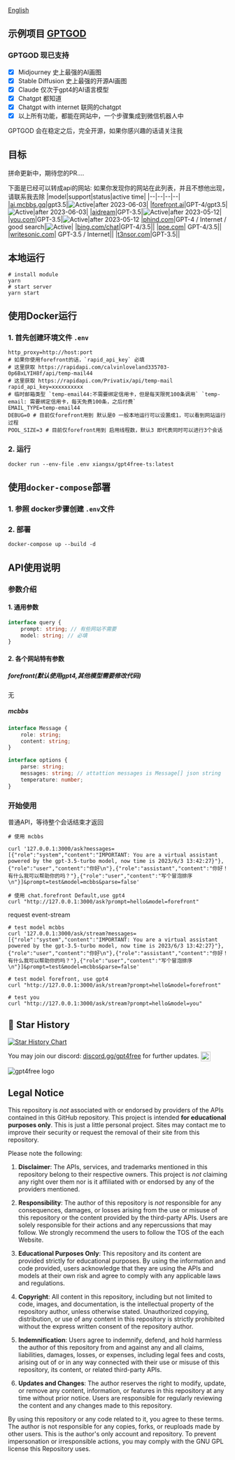 [English](README.md)

## 示例项目 [GPTGOD](http://gptgod.site)

### GPTGOD 现已支持

- [x] Midjourney 史上最强的AI画图
- [x] Stable Diffusion 史上最强的开源AI画图
- [x] Claude 仅次于gpt4的AI语言模型
- [x] Chatgpt 都知道
- [x] Chatgpt with internet 联网的chatgpt
- [x] 以上所有功能，都能在网站中，一个步骤集成到微信机器人中

GPTGOD 会在稳定之后，完全开源，如果你感兴趣的话请关注我

## 目标

拼命更新中，期待您的PR....

下面是已经可以转成api的网站:
如果你发现你的网站在此列表，并且不想他出现，请联系我去除
|model|support|status|active time|
|--|--|--|--|
|[ai.mcbbs.gq](https://ai.mcbbs.gq)|gpt3.5|![Active](https://img.shields.io/badge/Active-brightgreen)|after 2023-06-03|
|[forefront.ai](https://chat.forefront.ai)|GPT-4/gpt3.5|![Active](https://img.shields.io/badge/Active-brightgreen)|after
2023-06-03|
|[aidream](http://aidream.cloud)|GPT-3.5|![Active](https://img.shields.io/badge/Active-brightgreen)|after 2023-05-12|
|[you.com](you.com)|GPT-3.5|![Active](https://img.shields.io/badge/Active-brightgreen)|after 2023-05-12
|[phind.com](https://www.phind.com/)|GPT-4 / Internet / good search|![Active](https://img.shields.io/badge/Active-grey)|
|[bing.com/chat](bing.com/chat)|GPT-4/3.5||
|[poe.com](poe.com)| GPT-4/3.5||
|[writesonic.com](writesonic.com)| GPT-3.5 / Internet||
|[t3nsor.com](t3nsor.com)|GPT-3.5||

## 本地运行

```shell
# install module
yarn
# start server
yarn start
```

## 使用Docker运行

### 1. 首先创建环境文件 `.env`

```env
http_proxy=http://host:port
# 如果你使用forefront的话，`rapid_api_key` 必填
# 这里获取 https://rapidapi.com/calvinloveland335703-0p6BxLYIH8f/api/temp-mail44
# 这里获取 https://rapidapi.com/Privatix/api/temp-mail
rapid_api_key=xxxxxxxxxx
# 临时邮箱类型 `temp-email44:不需要绑定信用卡，但是每天限死100条调用` `temp-email: 需要绑定信用卡，每天免费100条，之后付费` 
EMAIL_TYPE=temp-email44
DEBUG=0 # 目前仅forefront用到 默认是0 一般本地运行可以设置成1，可以看到网站运行过程
POOL_SIZE=3 # 目前仅forefront用到 启用线程数，默认3 即代表同时可以进行3个会话
```

### 2. 运行

```
docker run --env-file .env xiangsx/gpt4free-ts:latest
```

## 使用`docker-compose`部署

### 1. 参照 docker步骤创建 `.env`文件

### 2. 部署

```
docker-compose up --build -d
```

## API使用说明

### 参数介绍

#### 1. 通用参数

```typescript
interface query {
    prompt: string; // 有些网站不需要    
    model: string; // 必填
}
```

#### 2. 各个网站特有参数

##### forefront(默认使用gpt4,其他模型需要修改代码)

无

##### mcbbs

```typescript
interface Message {
    role: string;
    content: string;
}

interface options {
    parse: string;
    messages: string; // attattion messages is Message[] json string
    temperature: number;
}

```

### 开始使用

普通API，等待整个会话结束才返回

```shell
# 使用 mcbbs

curl '127.0.0.1:3000/ask?messages=[{"role":"system","content":"IMPORTANT: You are a virtual assistant powered by the gpt-3.5-turbo model, now time is 2023/6/3 13:42:27}"},{"role":"user","content":"你好\n"},{"role":"assistant","content":"你好！有什么我可以帮助你的吗？"},{"role":"user","content":"写个冒泡排序\n"}]&prompt=test&model=mcbbs&parse=false'

# 使用 chat.forefront Default,use gpt4
curl "http://127.0.0.1:3000/ask?prompt=hello&model=forefront"
```

request event-stream

```shell
# test model mcbbs
curl '127.0.0.1:3000/ask/stream?messages=[{"role":"system","content":"IMPORTANT: You are a virtual assistant powered by the gpt-3.5-turbo model, now time is 2023/6/3 13:42:27}"},{"role":"user","content":"你好\n"},{"role":"assistant","content":"你好！有什么我可以帮助你的吗？"},{"role":"user","content":"写个冒泡排序\n"}]&prompt=test&model=mcbbs&parse=false'

# test model forefront, use gpt4
curl "http://127.0.0.1:3000/ask/stream?prompt=hello&model=forefront"

# test you
curl "http://127.0.0.1:3000/ask/stream?prompt=hello&model=you"
```

## 🌟 Star History

[![Star History Chart](https://api.star-history.com/svg?repos=xiangsx/gpt4free-ts&type=Date)](https://star-history.com/#xiangsx/gpt4free-ts&&type=Date)

<p>You may join our discord: <a href="https://discord.com/invite/gpt4free">discord.gg/gpt4free<a> for further updates. <a href="https://discord.gg/gpt4free"><img align="center" alt="gpt4free Discord" width="22px" src="https://raw.githubusercontent.com/peterthehan/peterthehan/master/assets/discord.svg" /></a></p>


<img alt="gpt4free logo" src="https://user-images.githubusercontent.com/98614666/233799515-1a7cb6a3-b17f-42c4-956d-8d2a0664466f.png">

## Legal Notice <a name="legal-notice"></a>

This repository is _not_ associated with or endorsed by providers of the APIs contained in this GitHub repository. This
project is intended **for educational purposes only**. This is just a little personal project. Sites may contact me to
improve their security or request the removal of their site from this repository.

Please note the following:

1. **Disclaimer**: The APIs, services, and trademarks mentioned in this repository belong to their respective owners.
   This project is _not_ claiming any right over them nor is it affiliated with or endorsed by any of the providers
   mentioned.

2. **Responsibility**: The author of this repository is _not_ responsible for any consequences, damages, or losses
   arising from the use or misuse of this repository or the content provided by the third-party APIs. Users are solely
   responsible for their actions and any repercussions that may follow. We strongly recommend the users to follow the
   TOS of the each Website.

3. **Educational Purposes Only**: This repository and its content are provided strictly for educational purposes. By
   using the information and code provided, users acknowledge that they are using the APIs and models at their own risk
   and agree to comply with any applicable laws and regulations.

4. **Copyright**: All content in this repository, including but not limited to code, images, and documentation, is the
   intellectual property of the repository author, unless otherwise stated. Unauthorized copying, distribution, or use
   of any content in this repository is strictly prohibited without the express written consent of the repository
   author.

5. **Indemnification**: Users agree to indemnify, defend, and hold harmless the author of this repository from and
   against any and all claims, liabilities, damages, losses, or expenses, including legal fees and costs, arising out of
   or in any way connected with their use or misuse of this repository, its content, or related third-party APIs.

6. **Updates and Changes**: The author reserves the right to modify, update, or remove any content, information, or
   features in this repository at any time without prior notice. Users are responsible for regularly reviewing the
   content and any changes made to this repository.

By using this repository or any code related to it, you agree to these terms. The author is not responsible for any
copies, forks, or reuploads made by other users. This is the author's only account and repository. To prevent
impersonation or irresponsible actions, you may comply with the GNU GPL license this Repository uses.

